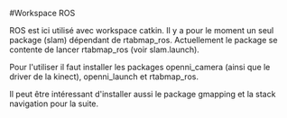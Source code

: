 #Workspace ROS

ROS est ici utilisé avec workspace catkin. Il y a pour le moment un seul package (slam) dépendant de rtabmap_ros.
Actuellement le package se contente de lancer rtabmap_ros (voir slam.launch).

Pour l'utiliser il faut installer les packages openni_camera (ainsi que le driver de la kinect), openni_launch et rtabmap_ros.

Il peut être intéressant d'installer aussi le package gmapping et la stack navigation pour la suite.

